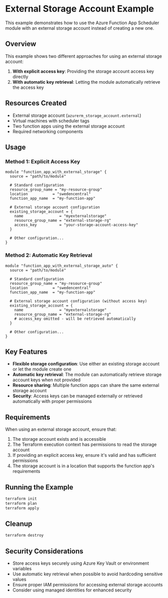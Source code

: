 # External Storage Account Example

This example demonstrates how to use the Azure Function App Scheduler module with an external storage account instead of creating a new one.

## Overview

This example shows two different approaches for using an external storage account:

1. **With explicit access key**: Providing the storage account access key directly
2. **With automatic key retrieval**: Letting the module automatically retrieve the access key

## Resources Created

- External storage account (`azurerm_storage_account.external`)
- Virtual machines with scheduler tags
- Two function apps using the external storage account
- Required networking components

## Usage

### Method 1: Explicit Access Key

```hcl
module "function_app_with_external_storage" {
  source = "path/to/module"

  # Standard configuration
  resource_group_name = "my-resource-group"
  location           = "swedencentral"
  function_app_name  = "my-function-app"
  
  # External storage account configuration
  existing_storage_account = {
    name                = "myexternalstorage"
    resource_group_name = "external-storage-rg"
    access_key          = "your-storage-account-access-key"
  }
  
  # Other configuration...
}
```

### Method 2: Automatic Key Retrieval

```hcl
module "function_app_with_external_storage_auto" {
  source = "path/to/module"

  # Standard configuration
  resource_group_name = "my-resource-group"
  location           = "swedencentral"
  function_app_name  = "my-function-app"
  
  # External storage account configuration (without access key)
  existing_storage_account = {
    name                = "myexternalstorage"
    resource_group_name = "external-storage-rg"
    # access_key omitted - will be retrieved automatically
  }
  
  # Other configuration...
}
```

## Key Features

- **Flexible storage configuration**: Use either an existing storage account or let the module create one
- **Automatic key retrieval**: The module can automatically retrieve storage account keys when not provided
- **Resource sharing**: Multiple function apps can share the same external storage account
- **Security**: Access keys can be managed externally or retrieved automatically with proper permissions

## Requirements

When using an external storage account, ensure that:

1. The storage account exists and is accessible
2. The Terraform execution context has permissions to read the storage account
3. If providing an explicit access key, ensure it's valid and has sufficient permissions
4. The storage account is in a location that supports the function app's requirements

## Running the Example

```bash
terraform init
terraform plan
terraform apply
```

## Cleanup

```bash
terraform destroy
```

## Security Considerations

- Store access keys securely using Azure Key Vault or environment variables
- Use automatic key retrieval when possible to avoid hardcoding sensitive values
- Ensure proper IAM permissions for accessing external storage accounts
- Consider using managed identities for enhanced security
